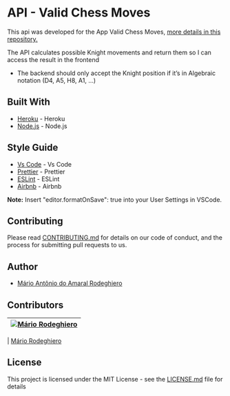 # API - Valid Chess Moves

This api was developed for the App Valid Chess Moves, [more details in this repository.](https://github.com/mariorodeghiero/valid-chess-moves)

The API calculates possible Knight movements and return them so I can access the result in the frontend

- The backend should only accept the Knight position if it’s in Algebraic notation (D4, A5, H8, A1, ...)

## Built With

- [Heroku](https://firebase.google.com/) - Heroku
- [Node.js](https://nodejs.org/en/) - Node.js

## Style Guide

- [Vs Code](https://code.visualstudio.com) - Vs Code
- [Prettier](https://prettier.io) - Prettier
- [ESLint](https://eslint.org) - ESLint
- [Airbnb](https://github.com/airbnb/javascript/tree/master/react) - Airbnb

**Note:** Insert "editor.formatOnSave": true into your User Settings in VSCode.

## Contributing

Please read [CONTRIBUTING.md](CONTRIBUTING.md) for details on our code of conduct, and the process for submitting pull requests to us.

## Author

- [Mário Antônio do Amaral Rodeghiero](https://github.com/mariorodeghiero)

## Contributors

| [![Mário Rodeghiero](https://avatars1.githubusercontent.com/u/24671133?s=88&v=4)](https://github.com/mariorodeghiero) |
| --------------------------------------------------------------------------------------------------------------------- |


| [Mário Rodeghiero](https://github.com/mariorodeghiero)

## License

This project is licensed under the MIT License - see the [LICENSE.md](LICENSE.md) file for details

